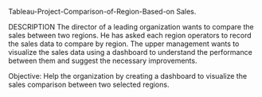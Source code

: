 Tableau-Project-Comparison-of-Region-Based-on 
Sales. 

DESCRIPTION 
The director of a leading organization wants to compare the sales between two regions. 
He has asked each region operators to record the sales data to compare by region. The 
upper management wants to visualize the sales data using a dashboard to understand 
the performance between them and suggest the necessary improvements.

Objective: Help the organization by creating a dashboard to visualize the sales 
comparison between two selected regions.
